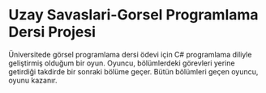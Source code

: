 # Uzay Savaslari-Gorsel Programlama Dersi Projesi
Üniversitede görsel programlama dersi ödevi için C# programlama diliyle geliştirmiş olduğum bir oyun. Oyuncu, bölümlerdeki görevleri yerine getirdiği takdirde bir sonraki bölüme geçer. Bütün bölümleri geçen oyuncu, oyunu kazanır.
